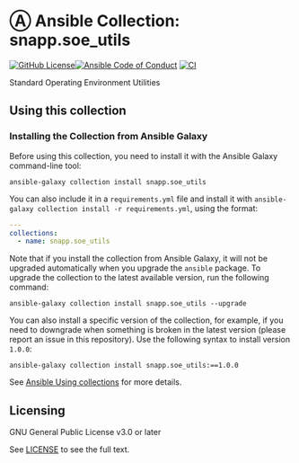 # Ⓐ Ansible Collection: snapp.soe_utils


[![GitHub License](https://img.shields.io/github/license/snapp/ansible-collection-soe_utils)](https://github.com/snapp/ansible-collection-soe_utils/blob/main/LICENSE)[![Ansible Code of Conduct](https://img.shields.io/badge/Code%20of%20Conduct-Ansible-silver.svg)](https://docs.ansible.com/ansible/latest/community/code_of_conduct.html)
[![CI](https://github.com/snapp/ansible-collection-soe_utils/actions/workflows/main.yml/badge.svg)](https://github.com/snapp/ansible-collection-soe_utils/actions/workflows/main.yml)

Standard Operating Environment Utilities

<!-- TODO| ## Code of Conduct

We follow the [Ansible Code of Conduct](https://docs.ansible.com/ansible/devel/community/code_of_conduct.html) in all our interactions within this project.

If you encounter abusive behavior, please refer to the [policy violations](https://docs.ansible.com/ansible/devel/community/code_of_conduct.html#policy-violations) section of the Code for information on how to raise a complaint.
-->

<!-- TODO| ## Collection maintenance

The current maintainers are listed in the [CODEOWNERS](https://github.com/snapp/ansible-collection-soe_utils/.github/CODEOWNERS)) file. If you have questions or need help, feel free to mention them in the proposals.

To learn how to maintain / become a maintainer of this collection, refer to the [Maintainer guidelines](MAINTAINING.md).
-->

<!-- TODO| ## Tested with Ansible
List the versions of Ansible the collection has been tested with.e
Must match what is in galaxy.yml.
-->

<!-- TODO| ## External requirements
List any external resources the collection depends on, for example minimum versions of an OS, libraries, or utilities.
Do not list other Ansible collections here.
-->

<!-- TODO| ## Supported connections (Optional)
If your collection supports only specific connection types (such as HTTPAPI, netconf, or others), list them here.
-->

<!-- TODO| ## Included content
Galaxy will eventually list the module docs within the UI, but until that is ready, you may need to either describe your plugins etc here, or point to an external docsite to cover that information.
-->

## Using this collection

### Installing the Collection from Ansible Galaxy

Before using this collection, you need to install it with the Ansible Galaxy command-line tool:

```console
ansible-galaxy collection install snapp.soe_utils
```

You can also include it in a `requirements.yml` file and install it with `ansible-galaxy collection install -r requirements.yml`, using the format:

```yaml
---
collections:
  - name: snapp.soe_utils
```

Note that if you install the collection from Ansible Galaxy, it will not be upgraded automatically when you upgrade the `ansible` package. To upgrade the collection to the latest available version, run the following command:

```console
ansible-galaxy collection install snapp.soe_utils --upgrade
```

You can also install a specific version of the collection, for example, if you need to downgrade when something is broken in the latest version (please report an issue in this repository). Use the following syntax to install version `1.0.0`:

```console
ansible-galaxy collection install snapp.soe_utils:==1.0.0
```

See [Ansible Using collections](https://docs.ansible.com/ansible/devel/user_guide/collections_using.html) for more details.

<!-- TODO| ### Examples
Include some quick examples that cover the most common use cases for your collection content.
-->

## Licensing

GNU General Public License v3.0 or later

See [LICENSE](https://www.gnu.org/licenses/gpl-3.0.txt) to see the full text.

